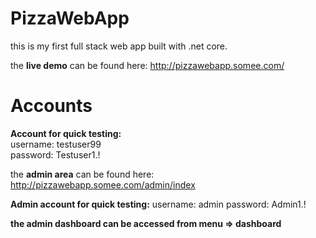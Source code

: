 # PizzaWebApp

this is my first full stack web app built with .net core.

the **live demo** can be found here: http://pizzawebapp.somee.com/

# Accounts

**Account for quick testing:** <br>
username: testuser99 <br>
password: Testuser1.!

the **admin area** can be found here: http://pizzawebapp.somee.com/admin/index

**Admin account for quick testing:**
username: admin
password: Admin1.!

**the admin dashboard can be accessed from menu => dashboard**
